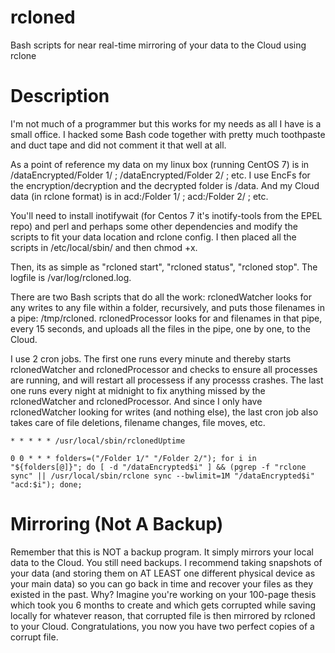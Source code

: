 # rcloned
Bash scripts for near real-time mirroring of your data to the Cloud using rclone

# Description
I'm not much of a programmer but this works for my needs as all I have is a small office. I hacked some Bash code together with pretty much toothpaste and duct tape and did not comment it that well at all.

As a point of reference my data on my linux box (running CentOS 7) is in /dataEncrypted/Folder 1/ ; /dataEncrypted/Folder 2/ ; etc. I use EncFs for the encryption/decryption and the decrypted folder is /data. And my Cloud data (in rclone format) is in acd:/Folder 1/ ; acd:/Folder 2/ ; etc.

You'll need to install inotifywait (for Centos 7 it's inotify-tools from the EPEL repo) and perl and perhaps some other dependencies and modify the scripts to fit your data location and rclone config.  I then placed all the scripts in /etc/local/sbin/ and then chmod +x.

Then, its as simple as "rcloned start", "rcloned status", "rcloned stop".  The logfile is /var/log/rcloned.log.

There are two Bash scripts that do all the work: rclonedWatcher looks for any writes to any file within a folder, recursively, and puts those filenames in a pipe: /tmp/rcloned. rclonedProcessor looks for and filenames in that pipe, every 15 seconds, and uploads all the files in the pipe, one by one, to the Cloud.

I use 2 cron jobs. The first one runs every minute and thereby starts rclonedWatcher and rclonedProcessor and checks to ensure all processes are running, and will restart all processess if any processs crashes. The last one runs every night at midnight to fix anything missed by the rclonedWatcher and rclonedProcessor. And since I only have rclonedWatcher looking for writes (and nothing else), the last cron job also takes care of file deletions, filename changes, file moves, etc.

```
* * * * * /usr/local/sbin/rclonedUptime

0 0 * * * folders=("/Folder 1/" "/Folder 2/"); for i in "${folders[@]}"; do [ -d "/dataEncrypted$i" ] && (pgrep -f "rclone sync" || /usr/local/sbin/rclone sync --bwlimit=1M "/dataEncrypted$i" "acd:$i"); done;
```

# Mirroring (Not A Backup)
Remember that this is NOT a backup program.  It simply mirrors your local data to the Cloud.  You still need backups.  I recommend taking snapshots of your data (and storing them on AT LEAST one different physical device as your main data) so you can go back in time and recover your files as they existed in the past.  Why?  Imagine you're working on your 100-page thesis which took you 6 months to create and which gets corrupted while saving locally for whatever reason, that corrupted file is then mirrored by rcloned to your Cloud.  Congratulations, you now you have two perfect copies of a corrupt file.
